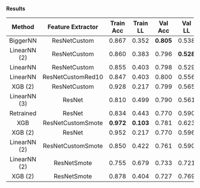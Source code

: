 **Results**
  
| Method             |   Feature Extractor  | Train Acc | Train LL  |  Val Acc  |   Val LL  |  Test Acc |  Test LL  |   Cmp LL   |
| :----------------: | :------------------: | :-------: | :-------: | :-------: | :-------: | :-------: | :-------: | :--------: |
| BiggerNN           | ResNetCustom         |   0.867   |   0.352   | **0.805** |   0.538   | **0.805** | **0.499** |     -      |
| LinearNN (2)       | ResNetCustom         |   0.860   |   0.383   |   0.796   | **0.528** |   0.802   |   0.500   |     -      |
| LinearNN           | ResNetCustom         |   0.855   |   0.403   |   0.798   |   0.529   |   0.801   |   0.505   | **0.5231** |
| LinearNN           | ResNetCustomRed10    |   0.847   |   0.403   |   0.800   |   0.556   |   0.798   |   0.521   |     -      |
| XGB (2)            | ResNetCustom         |   0.928   |   0.217   |   0.799   |   0.565   | **0.805** |   0.517   |     -      |
| LinearNN (3)       | ResNet               |   0.810   |   0.499   |   0.790   |   0.561   |   0.793   |   0.535   |     -      |
| Retrained          | ResNet               |   0.834   |   0.443   |   0.770   |   0.590   |   0.785   |   0.553   |     -      |
| XGB                | ResNetCustomSmote    | **0.972** | **0.103** |   0.781   |   0.623   |   0.798   |   0.574   |     -      |
| XGB (2)            | ResNet               |   0.952   |   0.217   |   0.770   |   0.596   |   0.778   |   0.582   |     -      |
| LinearNN (2)       | ResNetCustomSmote    |   0.850   |   0.422   |   0.761   |   0.590   |   0.778   |   0.583   |     -      |
| LinearNN (2)       | ResNetSmote          |   0.755   |   0.679   |   0.733   |   0.721   |   0.753   |   0.705   |     -      |
| XGB (2)            | ResNetSmote          |   0.878   |   0.404   |   0.727   |   0.769   |   0.722   |   0.738   |     -      |
